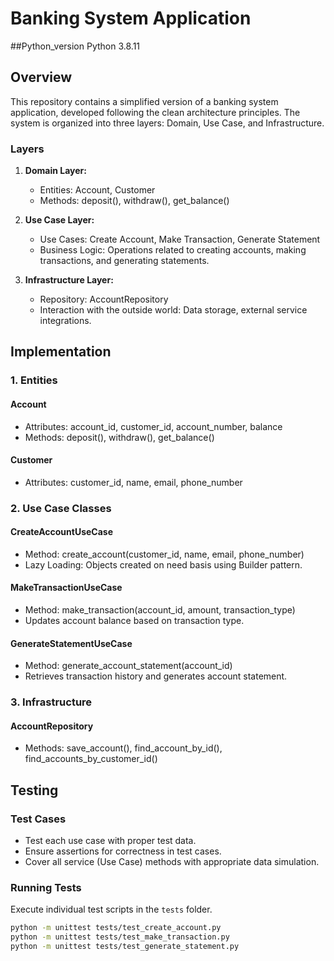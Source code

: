 # Banking System Application
 ##Python_version 
 Python 3.8.11  
## Overview
This repository contains a simplified version of a banking system application, developed following the clean architecture principles. The system is organized into three layers: Domain, Use Case, and Infrastructure.

### Layers
1. **Domain Layer:**
   - Entities: Account, Customer
   - Methods: deposit(), withdraw(), get_balance()

2. **Use Case Layer:**
   - Use Cases: Create Account, Make Transaction, Generate Statement
   - Business Logic: Operations related to creating accounts, making transactions, and generating statements.

3. **Infrastructure Layer:**
   - Repository: AccountRepository
   - Interaction with the outside world: Data storage, external service integrations.

## Implementation

### 1. Entities

#### Account
- Attributes: account_id, customer_id, account_number, balance
- Methods: deposit(), withdraw(), get_balance()

#### Customer
- Attributes: customer_id, name, email, phone_number

### 2. Use Case Classes

#### CreateAccountUseCase
- Method: create_account(customer_id, name, email, phone_number)
- Lazy Loading: Objects created on need basis using Builder pattern.

#### MakeTransactionUseCase
- Method: make_transaction(account_id, amount, transaction_type)
- Updates account balance based on transaction type.

#### GenerateStatementUseCase
- Method: generate_account_statement(account_id)
- Retrieves transaction history and generates account statement.

### 3. Infrastructure

#### AccountRepository
- Methods: save_account(), find_account_by_id(), find_accounts_by_customer_id()

## Testing

### Test Cases
- Test each use case with proper test data.
- Ensure assertions for correctness in test cases.
- Cover all service (Use Case) methods with appropriate data simulation.

### Running Tests
Execute individual test scripts in the `tests` folder.

```bash
python -m unittest tests/test_create_account.py
python -m unittest tests/test_make_transaction.py
python -m unittest tests/test_generate_statement.py





